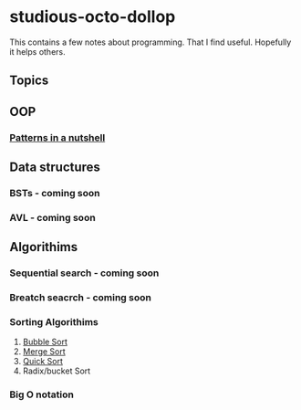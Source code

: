 # studious-octo-dollop
This contains a few notes about programming. That I find useful. Hopefully it helps  others. 

## Topics
 ## OOP
 ### [Patterns in a nutshell](/PatternsInNutshell.md) 
 
 ## Data structures
 ### BSTs - coming soon 
 ### AVL - coming soon 
 
 
 ## Algorithims ##
 ### Sequential search - coming soon 
 ### Breatch seacrch - coming soon 
 ### Sorting Algorithims 
 1. [Bubble Sort](/sortingAlgorithms/bubbleSort.md)
 1. [Merge Sort](/sortingAlgorithms/bubbleSort.md)
 1. [Quick Sort](/sortingAlgorithms/quickSort.md)
 1. Radix/bucket Sort

 ### Big O notation 

